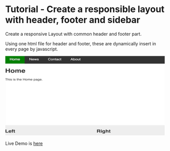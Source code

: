 # Tutorial - Create a responsible layout with header, footer and sidebar

Create a responsive Layout with common header and footer part.

Using one html file for header and footer, these are dynamically insert in every page by javascript.

![Layout](doc/logo.png)

Live Demo is [here](https://coding4beginner.github.io/Tutorial_Create-responsible-layout-with-header-footer-and-sidebar/news.html)